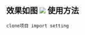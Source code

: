 效果如图
![](https://github.com/Nunchakus888/MyIDEConfigs/blob/master/webstorm.png)
使用方法
---------
    clone项目 import setting
